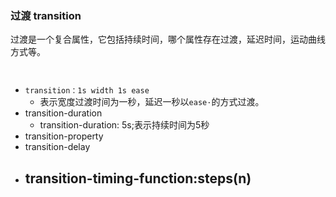 ### 过渡 transition
过渡是一个复合属性，它包括持续时间，哪个属性存在过渡，延迟时间，运动曲线方式等。
```html
	
```
- `transition：1s width 1s ease`
	- 表示宽度过渡时间为一秒，延迟一秒以`ease·`的方式过渡。
- transition-duration
	- transition-duration: 5s;表示持续时间为5秒
- transition-property
- transition-delay
- transition-timing-function:steps(n)
	- 